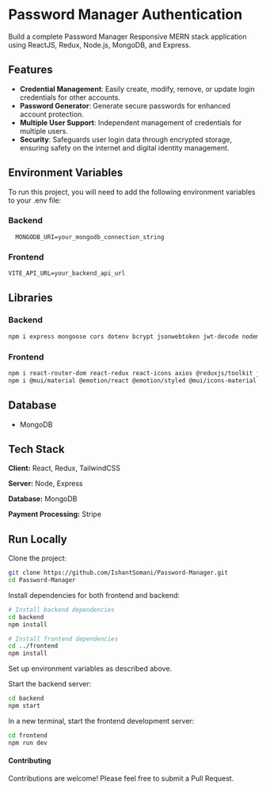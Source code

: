 # Password Manager Authentication

Build a complete Password Manager Responsive MERN stack application using ReactJS, Redux, Node.js, MongoDB, and Express.

## Features

- **Credential Management**: Easily create, modify, remove, or update login credentials for other accounts.
- **Password Generator**: Generate secure passwords for enhanced account protection.
- **Multiple User Support**: Independent management of credentials for multiple users.
- **Security**: Safeguards user login data through encrypted storage, ensuring safety on the internet and digital identity management.

## Environment Variables

To run this project, you will need to add the following environment variables to your .env file:

### Backend
      MONGODB_URI=your_mongodb_connection_string

### Frontend
    VITE_API_URL=your_backend_api_url


## Libraries

### Backend
```bash
npm i express mongoose cors dotenv bcrypt jsonwebtoken jwt-decode nodemon
```

### Frontend
```bash
npm i react-router-dom react-redux react-icons axios @reduxjs/toolkit jwt-decode
npm i @mui/material @emotion/react @emotion/styled @mui/icons-material 
```

## Database
- MongoDB

## Tech Stack

**Client:** React, Redux, TailwindCSS

**Server:** Node, Express

**Database:** MongoDB

**Payment Processing:** Stripe



## Run Locally

Clone the project:

```bash
git clone https://github.com/IshantSomani/Password-Manager.git
cd Password-Manager
```

Install dependencies for both frontend and backend:

```bash
# Install backend dependencies
cd backend
npm install

# Install frontend dependencies
cd ../frontend
npm install
```
Set up environment variables as described above.

Start the backend server:
```bash
cd backend
npm start
```

In a new terminal, start the frontend development server:

```bash
cd frontend
npm run dev
```

#### Contributing
Contributions are welcome! Please feel free to submit a Pull Request.